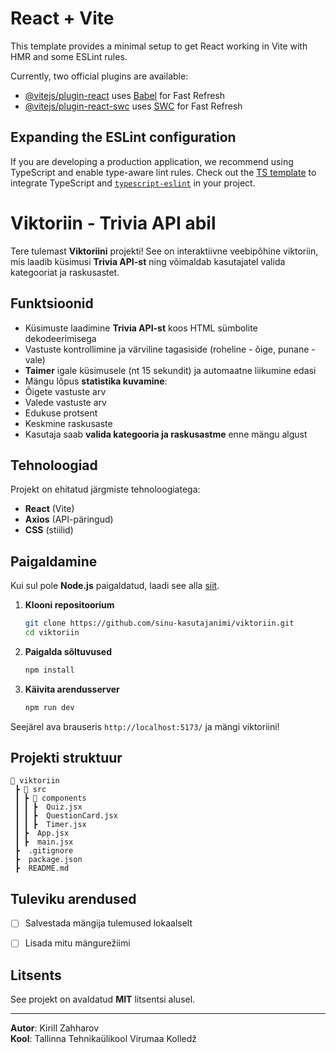 # React + Vite

This template provides a minimal setup to get React working in Vite with HMR and some ESLint rules.

Currently, two official plugins are available:

- [@vitejs/plugin-react](https://github.com/vitejs/vite-plugin-react/blob/main/packages/plugin-react/README.md) uses [Babel](https://babeljs.io/) for Fast Refresh
- [@vitejs/plugin-react-swc](https://github.com/vitejs/vite-plugin-react-swc) uses [SWC](https://swc.rs/) for Fast Refresh

## Expanding the ESLint configuration

If you are developing a production application, we recommend using TypeScript and enable type-aware lint rules. Check out the [TS template](https://github.com/vitejs/vite/tree/main/packages/create-vite/template-react-ts) to integrate TypeScript and [`typescript-eslint`](https://typescript-eslint.io) in your project.

# Viktoriin - Trivia API abil

Tere tulemast **Viktoriini** projekti! See on interaktiivne veebipõhine viktoriin, mis laadib küsimusi **Trivia API-st** ning võimaldab kasutajatel valida kategooriat ja raskusastet.

##  Funktsioonid
-  Küsimuste laadimine **Trivia API-st** koos HTML sümbolite dekodeerimisega
-  Vastuste kontrollimine ja värviline tagasiside (roheline - õige, punane - vale)
-  **Taimer** igale küsimusele (nt 15 sekundit) ja automaatne liikumine edasi
-  Mängu lõpus **statistika kuvamine**:
  - Õigete vastuste arv
  - Valede vastuste arv
  - Edukuse protsent
  - Keskmine raskusaste
-  Kasutaja saab **valida kategooria ja raskusastme** enne mängu algust

##  Tehnoloogiad
Projekt on ehitatud järgmiste tehnoloogiatega:
- **React** (Vite)
- **Axios** (API-päringud)
- **CSS** (stiilid)

##  Paigaldamine

Kui sul pole **Node.js** paigaldatud, laadi see alla [siit](https://nodejs.org/).

1. **Klooni repositoorium**
   ```bash
   git clone https://github.com/sinu-kasutajanimi/viktoriin.git
   cd viktoriin
   ```
2. **Paigalda sõltuvused**
   ```bash
   npm install
   ```
3. **Käivita arendusserver**
   ```bash
   npm run dev
   ```

 Seejärel ava brauseris `http://localhost:5173/` ja mängi viktoriini!


##  Projekti struktuur
```
📂 viktoriin
 ┣ 📂 src
 ┃ ┣ 📂 components
 ┃ ┃ ┣  Quiz.jsx
 ┃ ┃ ┣  QuestionCard.jsx
 ┃ ┃ ┣  Timer.jsx
 ┃ ┣  App.jsx
 ┃ ┣  main.jsx
 ┣  .gitignore
 ┣  package.json
 ┣  README.md
```

##  Tuleviku arendused
- [ ] Salvestada mängija tulemused lokaalselt
- [ ] Lisada mitu mängurežiimi


##  Litsents
See projekt on avaldatud **MIT** litsentsi alusel.

---
 **Autor**: Kirill Zahharov  
 **Kool**: Tallinna Tehnikaülikool Virumaa Kolledž  


